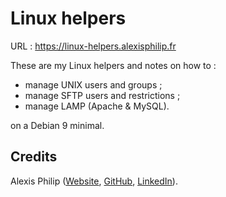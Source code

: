 # Linux helpers

URL : https://linux-helpers.alexisphilip.fr

These are my Linux helpers and notes on how to :
- manage UNIX users and groups ;
- manage SFTP users and restrictions ;
- manage LAMP (Apache & MySQL). 

on a Debian 9 minimal.

## Credits

Alexis Philip ([Website](https://alexisphilip.fr),
[GitHub](https://github.com/alexis-philip),
[LinkedIn](https://www.linkedin.com/in/alexis-philip-019955176)).
